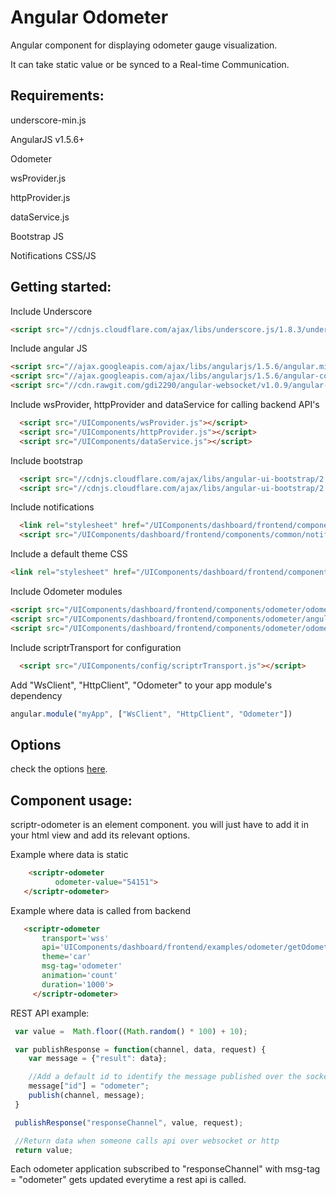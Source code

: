 # Angular Odometer 
 
  Angular component for displaying odometer gauge visualization.
  
  It can take static value or be synced to a Real-time Communication. 

## Requirements:
  
  underscore-min.js
  
  AngularJS v1.5.6+
  
  Odometer 
  
  wsProvider.js
  
  httpProvider.js
  
  dataService.js
  
  Bootstrap JS
  
  Notifications CSS/JS
  
## Getting started:

  Include Underscore
  
  ```html
  <script src="//cdnjs.cloudflare.com/ajax/libs/underscore.js/1.8.3/underscore-min.js"></script>
  ```
  
  Include angular JS
  
  ```html
  <script src="//ajax.googleapis.com/ajax/libs/angularjs/1.5.6/angular.min.js"></script>
  <script src="//ajax.googleapis.com/ajax/libs/angularjs/1.5.6/angular-cookies.js"></script>
  <script src="//cdn.rawgit.com/gdi2290/angular-websocket/v1.0.9/angular-websocket.min.js"></script>
  ```
  
  Include wsProvider, httpProvider and dataService for calling backend API's
  
  ```html
    <script src="/UIComponents/wsProvider.js"></script>
    <script src="/UIComponents/httpProvider.js"></script>
    <script src="/UIComponents/dataService.js"></script>
  ```
  
  Include bootstrap
  
  ```html
    <script src="//cdnjs.cloudflare.com/ajax/libs/angular-ui-bootstrap/2.5.0/ui-bootstrap.min.js"></script>
    <script src="//cdnjs.cloudflare.com/ajax/libs/angular-ui-bootstrap/2.5.0/ui-bootstrap-tpls.min.js"></script>
  ```
  
  Include notifications
  
  ```html
    <link rel="stylesheet" href="/UIComponents/dashboard/frontend/components/common/notifications.css">
    <script src="/UIComponents/dashboard/frontend/components/common/notifications.js"></script>
  ```
     
  Include a default theme CSS
  
  ```html
  <link rel="stylesheet" href="/UIComponents/dashboard/frontend/components/odometer/odometer.car.css">
  ```
     
  Include Odometer modules
   
  ```html
  <script src="/UIComponents/dashboard/frontend/components/odometer/odometer.min.js"></script>
  <script src="/UIComponents/dashboard/frontend/components/odometer/angular.odometer.min.js"></script>
  <script src="/UIComponents/dashboard/frontend/components/odometer/odometer.js"></script>
  ```
  
  Include scriptrTransport for configuration
  
  ```html
    <script src="/UIComponents/config/scriptrTransport.js"></script>
  ```
  
  Add "WsClient", "HttpClient", "Odometer" to your app module's dependency
  
  ```javascript
  angular.module("myApp", ["WsClient", "HttpClient", "Odometer"])
  ```
  
 ## Options 
 check the options [here](./properties.md).
  
## Component usage:

scriptr-odometer is an element component. you will just have to add it in your html view and add its relevant options.

Example where data is static

 ```html
     <scriptr-odometer
           odometer-value="54151">        
    </scriptr-odometer>
  ```
  
Example where data is called from backend

 ```html
    <scriptr-odometer
        transport='wss'
        api='UIComponents/dashboard/frontend/examples/odometer/getOdometerVal'
        theme='car'
        msg-tag='odometer'
        animation='count'
        duration='1000'> 
      </scriptr-odometer>
  ```
  
  REST API example:
  
  ```javascript
   var value =  Math.floor((Math.random() * 100) + 10); 

   var publishResponse = function(channel, data, request) {
      var message = {"result": data};

      //Add a default id to identify the message published over the socket
      message["id"] = "odometer";
      publish(channel, message);
   }

   publishResponse("responseChannel", value, request);

   //Return data when someone calls api over websocket or http
   return value;
  ```
  Each odometer application subscribed to "responseChannel" with msg-tag = "odometer" gets updated everytime a rest api is called. 

